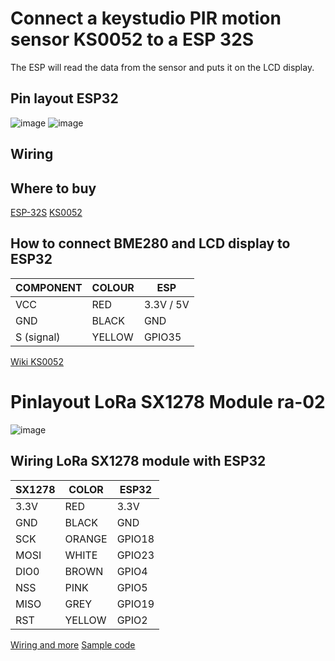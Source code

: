 # Connect a keystudio PIR motion sensor KS0052 to a ESP 32S

The ESP will read the data from the sensor and puts it on the LCD display.

## Pin layout ESP32

![image](https://github.com/resimons/esp32s-nodecmu-lora-bme280/blob/main/images/esp32-esp-32s-nodemcu-pinout.jpg)
![image](https://wiki.keyestudio.com/images/0/05/KS0335-1.jpg)

## Wiring

## Where to buy

[ESP-32S](https://elektronicavoorjou.nl/product/esp32-development-board-wifi-bluetooth)
[KS0052](https://www.tinytronics.nl/nl/sensoren/beweging/keyestudio-pir-bewegingssensor-module)

## How to connect BME280 and LCD display to ESP32
COMPONENT | COLOUR | ESP
------------ | ---------- | -------------
VCC | RED | 3.3V / 5V
GND | BLACK | GND
S (signal) | YELLOW | GPIO35

[Wiki KS0052](https://wiki.keyestudio.com/Ks0052_keyestudio_PIR_Motion_Sensor)

# Pinlayout LoRa SX1278 Module ra-02

![image](https://images.tcdn.com.br/img/img_prod/557243/sx1278_lora_433mhz_ra_02_breakout_board_10km_959_1_20191128221303.png)

## Wiring LoRa SX1278 module with ESP32
SX1278 | COLOR | ESP32
-------- |-| ----------
3.3V | RED | 3.3V
GND | BLACK | GND
SCK | ORANGE | GPIO18
MOSI | WHITE | GPIO23
DIO0 | BROWN | GPIO4
NSS | PINK | GPIO5
MISO | GREY | GPIO19
RST | YELLOW | GPIO2

[Wiring and more](https://www.circuitstate.com/tutorials/interfacing-ra-01-ra-02-sx1278-lora-modules-with-esp32-using-arduino/)
[Sample code](https://how2electronics.com/esp32-lora-sx1278-76-transmitter-receiver/)
